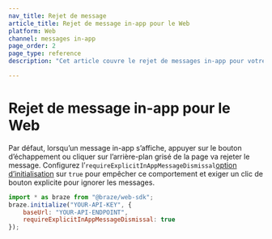 ```yaml
---
nav_title: Rejet de message
article_title: Rejet de message in-app pour le Web
platform: Web
channel: messages in-app
page_order: 2
page_type: reference
description: "Cet article couvre le rejet de messages in-app pour votre application Web."

---
```


# Rejet de message in-app pour le Web

Par défaut, lorsqu’un message in-app s’affiche, appuyer sur le bouton d’échappement ou cliquer sur l’arrière-plan grisé de la page va rejeter le message. Configurez l’`requireExplicitInAppMessageDismissal`[option d’initialisation][41] sur `true`  pour empêcher ce comportement et exiger un clic de bouton explicite pour ignorer les messages. 

```javascript
import * as braze from "@braze/web-sdk";
braze.initialize("YOUR-API-KEY", {
    baseUrl: "YOUR-API-ENDPOINT",
    requireExplicitInAppMessageDismissal: true
});
```

[41]: https://js.appboycdn.com/web-sdk/latest/doc/modules/braze.html#initializationoptions
